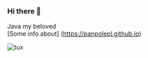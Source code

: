 ### Hi there 👋

Java my beloved <br/>
[Some info about] (https://panpolepl.github.io) 

![tux](https://github.com/PanPolePL/PanPolePL/assets/77209709/425a2f61-0dc0-4b1b-9e76-57a9a1eeb98c)
